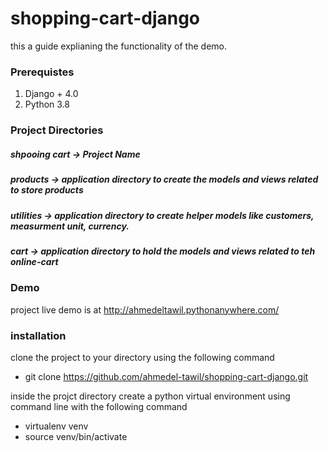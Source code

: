# shopping-cart-django
this a guide  explianing the functionality of the demo.


### Prerequistes
1. Django + 4.0
2. Python 3.8

### Project Directories
##### shpooing cart -> Project Name
##### products -> application directory to create the models and views related to store products
##### utilities -> application directory to create helper models like customers, measurment unit, currency.
##### cart -> application directory to hold the models and views related to teh online-cart

### Demo

project live demo is at http://ahmedeltawil.pythonanywhere.com/


### installation 
 clone the project to your directory using the following command 
- git clone https://github.com/ahmedel-tawil/shopping-cart-django.git
 
 inside the projct directory create a python virtual environment using command line with the following command  
 
- virtualenv venv 
- source venv/bin/activate

